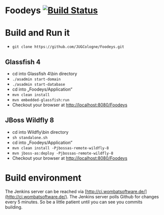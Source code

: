 # Foodeys [![Build Status](http://ci.wombatsoftware.de/job/Foodeys%20-%20Glassfish%204/badge/icon)](http://ci.wombatsoftware.de/job/Foodeys%20-%20Glassfish%204/)

# Build and Run it
* ```git clone https://github.com/JUGCologne/Foodeys.git```

## Glassfish 4
* cd into Glassfish 4\bin directory
* ```./asadmin start-domain```
* ```./asadmin start-database```
* cd into „Foodeys/Application“
* ```mvn clean install```
* ```mvn embedded-glassfish:run```
* Checkout your browser at [http://localhost:8080/Foodeys](http://localhost:8080/Foodeys)

## JBoss Wildfly 8
* cd into Wildfly\bin directory
* ```sh standalone.sh```
* cd into „Foodeys/Application“
* ```mvn clean install -Pjbossas-remote-wildfly-8```
* ```mvn jboss-as:deploy -Pjbossas-remote-wildfly-8```
* Checkout your browser at [http://localhost:8080/Foodeys](http://localhost:8080/Foodeys)

# Build environment
The Jenkins server can be reached via [http://ci.wombatsoftware.de/](http://ci.wombatsoftware.de/).
The Jenkins server polls Github for changes every 5 minutes. So be a little patient until you can see you commits building.